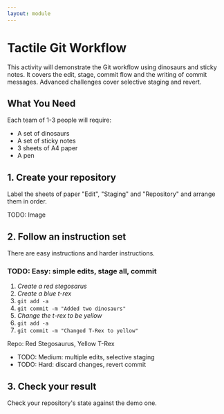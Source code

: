 ```yaml
---
layout: module
---
```


# Tactile Git Workflow

This activity will demonstrate the Git workflow using dinosaurs and sticky notes. It covers the edit, stage, commit flow and the writing of commit messages. Advanced challenges cover selective staging and revert.


## What You Need


Each team of 1-3 people will require:
- A set of dinosaurs 
- A set of sticky notes
- 3 sheets of A4 paper
- A pen



## 1. Create your repository

Label the sheets of paper "Edit", "Staging" and "Repository" and arrange them in order.

TODO: Image



## 2. Follow an instruction set

There are easy instructions and harder instructions.

### TODO: Easy: simple edits, stage all, commit

1. _Create a red stegosarus_
2. _Create a blue t-rex_
3. `git add -a`
4. `git commit -m "Added two dinosaurs"`
5. _Change the t-rex to be yellow_
6. `git add -a`
7. `git commit -m "Changed T-Rex to yellow"`

Repo: Red Stegosaurus, Yellow T-Rex


- TODO: Medium: multiple edits, selective staging 
- TODO: Hard: discard changes, revert commit



## 3. Check your result

Check your repository's state against the demo one.



